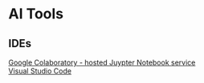 # AI Tools
## IDEs
[Google Colaboratory - hosted Juypter Notebook service](https://colab.google/)  
[Visual Studio Code](https://code.visualstudio.com/)  